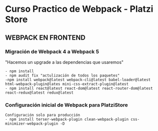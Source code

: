# Curso Practico de Webpack - Platzi Store

## WEBPACK EN FRONTEND

### Migración de Webpack 4 a Webpack 5
"Hacemos un upgrade a las dependencias que usaremos"

    - npm install
    - npm audit fix "actulización de todos los paquetes"
    -npm install webpack@latest webpack-cli@latest babel-loader@latest html-webpack-plugin@lates mini-css-extract-plugin@latest
    - npm install react@latest react-dom@latest react-router-dom@latest react-redux@latest redux@latest
### Configuración inicial de Webpack para PlatziStore
    Configuración solo para producción
    - npm install terser-webpack-plugin clean-webpack-plugin css-minimizer-webpack-plugin -D


